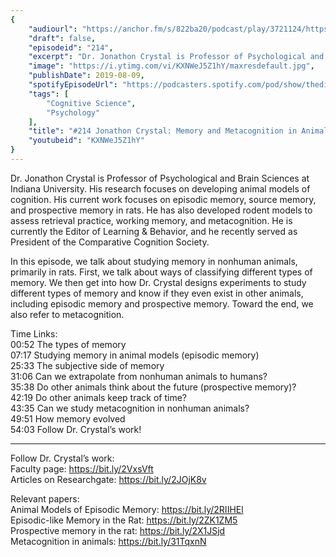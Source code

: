 ```yaml
---
{
	"audiourl": "https://anchor.fm/s/822ba20/podcast/play/3721124/https%3A%2F%2Fd3ctxlq1ktw2nl.cloudfront.net%2Fproduction%2F2019-5-30%2F17877850-44100-2-1326a1dbcb49.m4a",
	"draft": false,
	"episodeid": "214",
	"excerpt": "Dr. Jonathon Crystal is Professor of Psychological and Brain Sciences at Indiana University. His research focuses on developing animal models of cognition. His current work focuses on episodic memory, source memory, and prospective memory in rats. He has also developed rodent models to assess retrieval practice, working memory, and metacognition. He is currently the Editor of Learning & Behavior, and he recently served as President of the Comparative Cognition Society. ",
	"image": "https://i.ytimg.com/vi/KXNWeJ5Z1hY/maxresdefault.jpg",
	"publishDate": 2019-08-09,
	"spotifyEpisodeUrl": "https://podcasters.spotify.com/pod/show/thedissenter/episodes/214-Jonathon-Crystal-Memory-and-Metacognition-in-Animal-Models-e4g2f4",
	"tags": [
		"Cognitive Science",
		"Psychology"
	],
	"title": "#214 Jonathon Crystal: Memory and Metacognition in Animal Models",
	"youtubeid": "KXNWeJ5Z1hY"
}
---
```

Dr. Jonathon Crystal is Professor of Psychological and Brain Sciences at Indiana University. His research focuses on developing animal models of cognition. His current work focuses on episodic memory, source memory, and prospective memory in rats. He has also developed rodent models to assess retrieval practice, working memory, and metacognition. He is currently the Editor of Learning & Behavior, and he recently served as President of the Comparative Cognition Society. 

In this episode, we talk about studying memory in nonhuman animals, primarily in rats. First, we talk about ways of classifying different types of memory. We then get into how Dr. Crystal designs experiments to study different types of memory and know if they even exist in other animals, including episodic memory and prospective memory. Toward the end, we also refer to metacognition.

Time Links:  
<time>00:52</time> The types of memory  
<time>07:17</time> Studying memory in animal models (episodic memory)  
<time>25:33</time> The subjective side of memory                                
<time>31:06</time> Can we extrapolate from nonhuman animals to humans?  
<time>35:38</time> Do other animals think about the future (prospective memory)?  
<time>42:19</time> Do other animals keep track of time?  
<time>43:35</time> Can we study metacognition in nonhuman animals?  
<time>49:51</time> How memory evolved  
<time>54:03</time> Follow Dr. Crystal’s work!

---

Follow Dr. Crystal’s work:  
Faculty page: https://bit.ly/2VxsVft  
Articles on Researchgate: https://bit.ly/2JOjK8v

Relevant papers:  
Animal Models of Episodic Memory: https://bit.ly/2RIIHEl  
Episodic-like Memory in the Rat: https://bit.ly/2ZK1ZM5  
Prospective memory in the rat: https://bit.ly/2X1JSjd  
Metacognition in animals: https://bit.ly/31TqxnN

